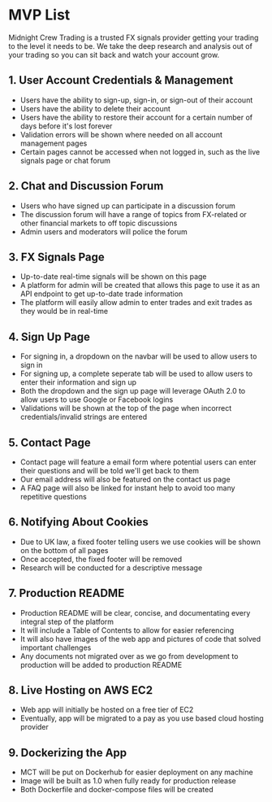 # MVP List

Midnight Crew Trading is a trusted FX signals provider getting your trading to the level it needs to be. We take the deep research and analysis out of your trading so you can sit back and watch your account grow.

## 1. User Account Credentials & Management
* Users have the ability to sign-up, sign-in, or sign-out of their account
* Users have the ability to delete their account
* Users have the ability to restore their account for a certain number of days before it's lost forever
* Validation errors will be shown where needed on all account management pages
* Certain pages cannot be accessed when not logged in, such as the live signals page or chat forum

## 2. Chat and Discussion Forum
* Users who have signed up can participate in a discussion forum
* The discussion forum will have a range of topics from FX-related or other financial markets to off topic discussions
* Admin users and moderators will police the forum

## 3. FX Signals Page
* Up-to-date real-time signals will be shown on this page
* A platform for admin will be created that allows this page to use it as an API endpoint to get up-to-date trade information
* The platform will easily allow admin to enter trades and exit trades as they would be in real-time

## 4. Sign Up Page
* For signing in, a dropdown on the navbar will be used to allow users to sign in
* For signing up, a complete seperate tab will be used to allow users to enter their information and sign up
* Both the dropdown and the sign up page will leverage OAuth 2.0 to allow users to use Google or Facebook logins
* Validations will be shown at the top of the page when incorrect credentials/invalid strings are entered

## 5. Contact Page
* Contact page will feature a email form where potential users can enter their questions and will be told we'll get back to them
* Our email address will also be featured on the contact us page
* A FAQ page will also be linked for instant help to avoid too many repetitive questions

## 6. Notifying About Cookies
* Due to UK law, a fixed footer telling users we use cookies will be shown on the bottom of all pages
* Once accepted, the fixed footer will be removed
* Research will be conducted for a descriptive message

## 7. Production README
* Production README will be clear, concise, and documentating every integral step of the platform
* It will include a Table of Contents to allow for easier referencing
* It will also have images of the web app and pictures of code that solved important challenges
* Any documents not migrated over as we go from development to production will be added to production README

## 8. Live Hosting on AWS EC2
* Web app will initially be hosted on a free tier of EC2
* Eventually, app will be migrated to a pay as you use based cloud hosting provider

## 9. Dockerizing the App
* MCT will be put on Dockerhub for easier deployment on any machine
* Image will be built as 1.0 when fully ready for production release
* Both Dockerfile and docker-compose files will be created